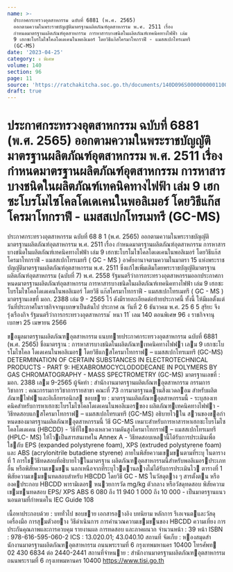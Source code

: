 ```yaml
---
name: >-
  ประกาศกระทรวงอุตสาหกรรม ฉบับที่ 6881 (พ.ศ. 2565)
  ออกตามความในพระราชบัญญัติมาตรฐานผลิตภัณฑ์อุตสาหกรรม พ.ศ. 2511 เรื่อง 
  กำหนดมาตรฐานผลิตภัณฑ์อุตสาหกรรม การหาสารบางชนิดในผลิตภัณฑ์เทคนิคทางไฟฟ้า เล่ม
  9 เฮกซะโบรโมไซโคลโดเดเคนในพอลิเมอร์ โดยวิธีแก๊สโครมาโทกราฟี - แมสสเปกโทรเมทรี
  (GC-MS)
date: '2023-04-25'
category: ง พิเศษ
volume: 140
section: 96
page: 11
source: 'https://ratchakitcha.soc.go.th/documents/140D096S0000000001100.pdf'
draft: true
---
```


# ประกาศกระทรวงอุตสาหกรรม ฉบับที่ 6881 (พ.ศ. 2565) ออกตามความในพระราชบัญญัติมาตรฐานผลิตภัณฑ์อุตสาหกรรม พ.ศ. 2511 เรื่อง  กำหนดมาตรฐานผลิตภัณฑ์อุตสาหกรรม การหาสารบางชนิดในผลิตภัณฑ์เทคนิคทางไฟฟ้า เล่ม 9 เฮกซะโบรโมไซโคลโดเดเคนในพอลิเมอร์ โดยวิธีแก๊สโครมาโทกราฟี - แมสสเปกโทรเมทรี (GC-MS)

ประกาศกระทรวงอุตสาหกรรม ฉบับที่ 68 8 1 (พ.ศ. 2565) ออกตามความในพระราชบัญญัติมาตรฐานผลิตภัณฑ์อุตสาหกรรม พ.ศ. 2511 เรื่อง กำหนดมาตรฐานผลิตภัณฑ์อุตสาหกรรม การหาสารบางชนิดในผลิตภัณฑ์เทคนิคทางไฟฟ้า เล่ม 9 เฮกซะโบรโมไซโคลโดเดเคนในพอลิเมอร์ โดยวิธีแก๊สโครมาโทกราฟี - แมสสเปกโทรเมทรี ( GC - MS ) อาศัยอานาจตามความในมาตรา 15 แห่งพระราชบัญญัติมาตรฐานผลิตภัณฑ์อุตสาหกรรม พ.ศ. 2511 ซึ่งแก้ไขเพิ่มเติมโดยพระราชบัญญัติมาตรฐานผลิตภัณฑ์อุตสาหกรรม (ฉบับที่ 7) พ.ศ. 2558 รัฐมนตรีว่าการกระทรวงอุตสาหกรรมออกประกาศกาหนดมาตรฐานผลิตภัณฑ์อุตสาหกรรม การหาสารบางชนิดในผลิตภัณฑ์เทคนิคทางไฟฟ้า เล่ม 9 เฮกซะโบรโมไซโคลโดเดเคนในพอลิเมอร์ โดยวิธี แก๊สโครมาโทกราฟี - แมสสเปกโทรเมทรี ( GC - MS ) มาตรฐานเลขที่ มอก. 2388 เล่ม 9 - 2565 ไว้ ดังมีรายละเอียดต่อท้ายประกาศนี้ ทั้งนี้ ให้มีผลตั้งแต่วันที่ประกาศในราชกิจจานุเบกษาเป็นต้นไป ประกาศ ณ วันที่ 2 6 ธันวาคม พ.ศ. 25 6 5 สุริยะ จึงรุ่งเรืองกิจ รัฐมนตรีว่าการกระทรวงอุตสาหกรรม ้ หนา 11 ่ เลม 140 ตอนพิเศษ 96 ง ราชกิจจานุเบกษา 25 เมษายน 2566

ขอมูลมาตรฐานผลิตภัณฑอุตสาหกรรม แนบทายประกาศกระทรวงอุตสาหกรรม ฉบับที่ 6881 (พ.ศ. 2565) ชื่อมาตรฐาน : การหาสารบางชนิดในผลิตภัณฑเทคนิคทางไฟฟา เลม 9 เฮกซะโบรโมไซโคล โดเดเคนในพอลิเมอร โดยวิธีแกสโครมาโทกราฟ – แมสสเปกโทรเมทรี (GC-MS) DETERMINATION OF CERTAIN SUBSTANCES IN ELECTROTECHNICAL PRODUCTS - PART 9: HEXABROMOCYCLODODECANE IN POLYMERS BY GAS CHROMATOGRAPHY - MASS SPECTROMETRY (GC-MS) มาตรฐานเลขที่ : มอก. 2388 เลม 9-2565 ผู้จัดทํา : สํานักงานมาตรฐานผลิตภัณฑอุตสาหกรรม กรรมการวิชาการ : คณะกรรมการวิชาการรายสาขา คณะที่ 73 การมาตรฐานดานสิ่งแวดลอม สําหรับผลิตภัณฑไฟฟาและอิเล็กทรอนิกส ขอบขาย : มาตรฐานผลิตภัณฑอุตสาหกรรมนี้ - ระบุสองเทคนิคสําหรับการหาเฮกซะโบรโมไซโคลโดเดเคนในพอลิเมอรของ ผลิตภัณฑเทคนิคทางไฟฟา - วิธีทดสอบแกสโครมาโทกราฟ – แมสสเปกโทรเมทรี (GC-MS) อธิบายไวใน สวนของขอกําหนดของมาตรฐานผลิตภัณฑอุตสาหกรรมนี้ วิธี GC-MS เหมาะสําหรับการหาสารหาเฮกซะโบรโมไซโคลโดเดเคน (HBCDD) - วิธีที่ใชของเหลวความดันสูงโครมาโทกราฟ – แมสสเปกโทรเมทรี (HPLC- MS) ให้ไวเป็นสารสนเทศใน Annex A - วิธีทดสอบเหลานี้ได้รับการประเมินเพื่อใชกับ EPS (expanded polystyrene foam), XPS (extruded polystyrene foam) และ ABS (acrylonitrile butadiene styrene) ภายในพิสัยความเขมขนตามที่ระบุ ในตารางที่ 1 การใชวิธีทดสอบที่อธิบายไวในมาตรฐาน ผลิตภัณฑอุตสาหกรรมนี้สําหรับพอลิเมอรประเภทอื่น หรือพิสัยความเขมขน นอกเหนือจากที่ระบุไวดานลางไม่ได้รับการประเมินไว ตารางที่ 1 พิสัยความเขมขนทดสอบสําหรับ HBCDD โดยวิธี GC ‑ MS ในวัสดุตาง ๆ สารตั้งตน หรือ องคประกอบ HBCDD พารามิเตอร หนวยการวัด mg/kg ตัวกลาง หรือวัสดุทดสอบ พิสัยความเขมขนทดสอบ EPS/ XPS ABS 6 080 ถึง 11 940 1 000 ถึง 10 000 - เป็นมาตรฐานแนวนอนตามที่กําหนดใน IEC Guide 108

เนื้อหาประกอบด้วย : บททั่วไป ขอบขาย เอกสารอางอิง บทนิยาม หลักการ รีเอเจนตและวัสดุ เครื่องมือ การสุมตัวอยาง วิธีดําเนินการ การคํานวณความเขมขนของ HBCDD ความเที่ยง การประกันคุณภาพและการควบคุม รายงานผล การทดสอบ และภาคผนวก จํานวนหน้า : 39 หน้า ISBN : 978-616-595-060-2 ICS : 13.020.01; 43.040.10 สถานที่ จัดเก็บ : หองสมุดสํานักงานมาตรฐานผลิตภัณฑอุตสาหกรรม ถนนพระรามที่ 6 กรุงเทพมหานคร 10400 โทรศัพท 02 430 6834 ต่อ 2440-2441 สถานที่จําหนาย : สํานักงานมาตรฐานผลิตภัณฑอุตสาหกรรม ถนนพระรามที่ 6 กรุงเทพมหานคร 10400 https://www.tisi.go.th

